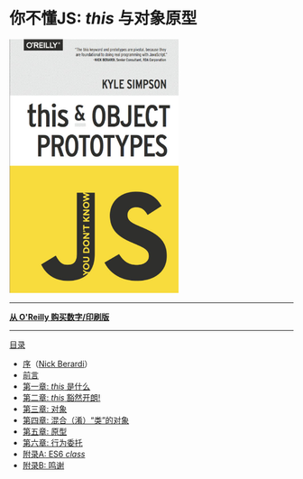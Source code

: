 # 你不懂JS: *this* 与对象原型

<img src="cover.jpg" width="300">

-----

**[从 O'Reilly 购买数字/印刷版](http://shop.oreilly.com/product/0636920033738.do)**

-----

[目录](toc.md)

* [序](foreword.md)（[Nick Berardi](https://github.com/nberardi)）
* [前言](../preface.md)
* [第一章: *this* 是什么](ch1.md)
* [第二章: *this* 豁然开朗!](ch2.md)
* [第三章: 对象](ch3.md)
* [第四章: 混合（淆）“类”的对象](ch4.md)
* [第五章: 原型](ch5.md)
* [第六章: 行为委托](ch6.md)
* [附录A: ES6 *class*](apA.md)
* [附录B: 鸣谢](apB.md)
